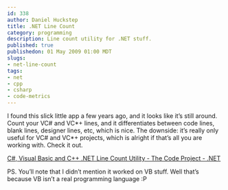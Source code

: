 ```yaml
--- 
id: 338
author: Daniel Huckstep
title: .NET Line Count
category: programming
description: Line count utility for .NET stuff.
published: true
publishedon: 01 May 2009 01:00 MDT
slugs: 
- net-line-count
tags: 
- net
- cpp
- csharp
- code-metrics
---
```

I found this slick little app a few years ago, and it looks like it’s
still around. Count your VC\# and VC*+ lines, and it differentiates
between code lines, blank lines, designer lines, etc, which is nice. The
downside: it’s really only useful for VC\# and VC*+ projects, which is
alright if that’s all you are working with. Check it out.

[C\#, Visual Basic and C++ .NET Line Count Utility - The Code Project -
.NET](http://www.codeproject.com/useritems/LineCountUtility.asp)

PS. You’ll note that I didn’t mention it worked on VB stuff. Well that’s
because VB isn’t a real programming language :P